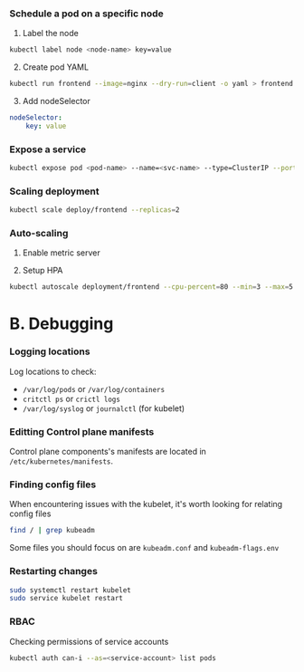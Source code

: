 ### Schedule a pod on a specific node
1. Label the node
```bash
kubectl label node <node-name> key=value
```
2. Create pod YAML
```bash
kubectl run frontend --image=nginx --dry-run=client -o yaml > frontend.yaml
```
3. Add nodeSelector
```yaml
nodeSelector:
    key: value
```

### Expose a service
```bash
kubectl expose pod <pod-name> --name=<svc-name> --type=ClusterIP --port=80 --target-port=80
```

### Scaling deployment
```bash
kubectl scale deploy/frontend --replicas=2
```

### Auto-scaling
1. Enable metric server

2. Setup HPA
```bash
kubectl autoscale deployment/frontend --cpu-percent=80 --min=3 --max=5
```

B. Debugging
====

### Logging locations
Log locations to check:
+ `/var/log/pods` or `/var/log/containers`
+ `critctl ps` or `crictl logs`
+ `/var/log/syslog` or `journalctl` (for kubelet)

### Editting Control plane manifests
Control plane components's manifests are located in `/etc/kubernetes/manifests`.

### Finding config files
When encountering issues with the kubelet, it's worth looking for relating config files
```bash
find / | grep kubeadm
```
Some files you should focus on are `kubeadm.conf` and `kubeadm-flags.env`

### Restarting changes
```bash
sudo systemctl restart kubelet
sudo service kubelet restart
```

### RBAC
Checking permissions of service accounts
```bash
kubectl auth can-i --as=<service-account> list pods
```
